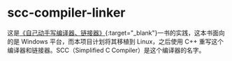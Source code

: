 # scc-compiler-linker
这是[《自己动手写编译器、链接器》](https://www.zhihu.com/question/36352665){:target="_blank"}一书的实践，这本书面向的是 Windows 平台，而本项目计划将其移植到 Linux，之后使用 C++ 重写这个编译器和链接器。SCC（Simplified C Compiler）是这个编译器的名字。

